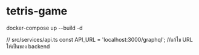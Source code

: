 ﻿# tetris-game

docker-compose up --build -d

// src/services/api.ts
const API_URL = 'localhost:3000/graphql';   //แก้ไข URL ให้เป็นของ backend
